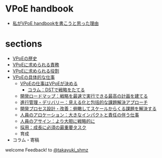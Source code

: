# VPoE handbook

- [私がVPoE handbookを書こうと思った理由](https://github.com/takayukishmz/VPoE-handbook/blob/master/why-I-decided-to-write-a-VPoE-Handbook-ja.md)

# sections

- [VPoEの歴史](https://github.com/takayukishmz/VPoE-handbook/blob/master/origin-of-vpoe-ja.md)
- [VPoEに求められる責務](https://github.com/takayukishmz/VPoE-handbook/blob/master/responsibilities-of-vpoe-ja.md)
- [VPoEに求められる役割](https://github.com/takayukishmz/VPoE-handbook/blob/master/roles-requred-for-vpoe-ja.md)
- [VPoEの具体的な仕事](https://github.com/takayukishmz/VPoE-handbook/blob/master/the-job-of-vpoe-ja.md)
  - [VPoEの仕事はVPoEが決める](https://github.com/takayukishmz/VPoE-handbook/blob/master/the-job-of-vpoe-is-decided-by-vpoe-ja.md)
    - [コラム：DSTで戦略をたてる](https://github.com/takayukishmz/VPoE-handbook/blob/master/DST-framework-for-building-strategy-ha.md)
  - [開発ロードマップ：戦略を最速で実行できる最高の計画を建てる](https://github.com/takayukishmz/VPoE-handbook/blob/master/development-roadmap-ja.md)
  - [進行管理・デリバリー：見える化と包括的な課題解決アプローチ](https://github.com/takayukishmz/VPoE-handbook/blob/master/progress-management-and-delivery-ja.md)
  - [開発プロセス設計・改善：俯瞰してスケールからくる課題を解決する](https://github.com/takayukishmz/VPoE-handbook/blob/master/development-process-design-improvement-ja.md)
  - [人員のアロケーション：大きなインパクトと責任の伴う仕事](https://github.com/takayukishmz/VPoE-handbook/blob/master/human-resource-allocation-ja.md)
  - [人員のアサイン：より大胆に戦略的に](https://github.com/takayukishmz/VPoE-handbook/blob/master/human-resource-assign-ja.md)
  - [採用：成長に必須の最重要タスク](https://github.com/takayukishmz/VPoE-handbook/blob/master/recruiting-ja.md)
  - 育成
- コラム・寄稿

welcome Feedback! to [@takayuki_shmz](https://twitter.com/takayuki_shmz)
